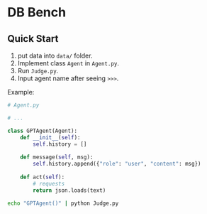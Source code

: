 # DB Bench

## Quick Start
1. put data into `data/` folder.
2. Implement class `Agent` in `Agent.py`.
3. Run `Judge.py`.
4. Input agent name after seeing `>>>`.

Example:
```python
# Agent.py

# ...

class GPTAgent(Agent):
    def __init__(self):
        self.history = []
    
    def message(self, msg):
        self.history.append({"role": "user", "content": msg})
    
    def act(self):
        # requests
        return json.loads(text)
```
```bash
echo "GPTAgent()" | python Judge.py
```
